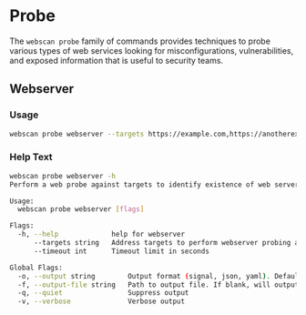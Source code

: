 # Probe

The `webscan probe` family of commands provides techniques to probe various types of web services looking for misconfigurations, vulnerabilities, and exposed information that is useful to security teams.

## Webserver

### Usage

```bash
webscan probe webserver --targets https://example.com,https://anotherexample.dev
```

### Help Text

```bash
webscan probe webserver -h
Perform a web probe against targets to identify existence of web servers

Usage:
  webscan probe webserver [flags]

Flags:
  -h, --help             help for webserver
      --targets string   Address targets to perform webserver probing agains, comma delimited list
      --timeout int      Timeout limit in seconds

Global Flags:
  -o, --output string        Output format (signal, json, yaml). Default value is signal (default "signal")
  -f, --output-file string   Path to output file. If blank, will output to STDOUT
  -q, --quiet                Suppress output
  -v, --verbose              Verbose output
```
